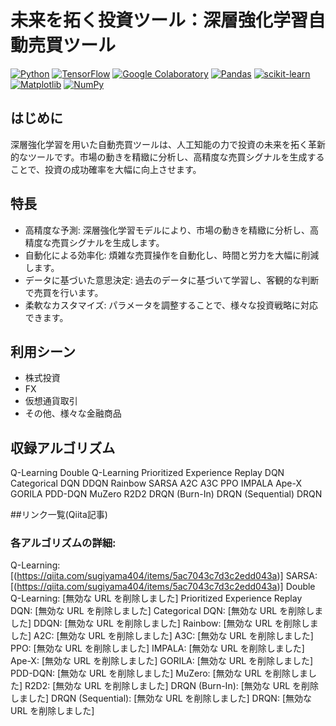 # 未来を拓く投資ツール：深層強化学習自動売買ツール

[![Python](https://img.shields.io/badge/python-3670A0?logo=python&logoColor=ffdd54)](https://www.python.org/)
[![TensorFlow](https://img.shields.io/badge/TensorFlow-%23FF6F00.svg?logo=TensorFlow&logoColor=white)](https://www.tensorflow.org/)
[![Google Colaboratory](https://shields.io/badge/Google_Colaboratory-orange.svg)](https://colab.research.google.com/)
[![Pandas](https://img.shields.io/badge/pandas-%23150458.svg?logo=pandas&logoColor=white)](https://pandas.pydata.org/)
[![scikit-learn](https://img.shields.io/badge/scikit--learn-%23F7931E.svg?logo=scikit-learn&logoColor=white)](https://scikit-learn.org/stable/)
[![Matplotlib](https://img.shields.io/badge/Matplotlib-%23ffffff.svg?logo=Matplotlib&logoColor=black)](https://matplotlib.org/)
[![NumPy](https://img.shields.io/badge/numpy-%23013243.svg?logo=numpy&logoColor=white)](https://numpy.org/)

## はじめに

深層強化学習を用いた自動売買ツールは、人工知能の力で投資の未来を拓く革新的なツールです。市場の動きを精緻に分析し、高精度な売買シグナルを生成することで、投資の成功確率を大幅に向上させます。

## 特長

+ 高精度な予測: 深層強化学習モデルにより、市場の動きを精緻に分析し、高精度な売買シグナルを生成します。
+ 自動化による効率化: 煩雑な売買操作を自動化し、時間と労力を大幅に削減します。
+ データに基づいた意思決定: 過去のデータに基づいて学習し、客観的な判断で売買を行います。
+ 柔軟なカスタマイズ: パラメータを調整することで、様々な投資戦略に対応できます。


## 利用シーン

+ 株式投資
+ FX
+ 仮想通貨取引
+ その他、様々な金融商品

## 収録アルゴリズム
Q-Learning
Double Q-Learning
Prioritized Experience Replay DQN
Categorical DQN
DDQN
Rainbow
SARSA
A2C
A3C
PPO
IMPALA
Ape-X
GORILA
PDD-DQN
MuZero
R2D2
DRQN (Burn-In)
DRQN (Sequential)
DRQN

##リンク一覧(Qiita記事)
### 各アルゴリズムの詳細:

Q-Learning: [(https://qiita.com/sugiyama404/items/5ac7043c7d3c2edd043a)]
SARSA: [(https://qiita.com/sugiyama404/items/5ac7043c7d3c2edd043a)]
Double Q-Learning: [無効な URL を削除しました]
Prioritized Experience Replay DQN: [無効な URL を削除しました]
Categorical DQN: [無効な URL を削除しました]
DDQN: [無効な URL を削除しました]
Rainbow: [無効な URL を削除しました]
A2C: [無効な URL を削除しました]
A3C: [無効な URL を削除しました]
PPO: [無効な URL を削除しました]
IMPALA: [無効な URL を削除しました]
Ape-X: [無効な URL を削除しました]
GORILA: [無効な URL を削除しました]
PDD-DQN: [無効な URL を削除しました]
MuZero: [無効な URL を削除しました]
R2D2: [無効な URL を削除しました]
DRQN (Burn-In): [無効な URL を削除しました]
DRQN (Sequential): [無効な URL を削除しました]
DRQN: [無効な URL を削除しました]











